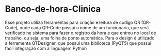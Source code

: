 # Banco-de-hora-Clinica

Esse projeto utiliza ferramentas para criação e leitura de codigo QR (QR-Code), onde cada QR-Code possui o nome de um funcionario, que será verificado no sistema para fazer o registro da hora e que entrou no local de trabalho, ou seja, uma folha de ponto automática. Para o design é utilizado a ferramenta QTDesigner, que possui uma biblioteca (PyQT5) que possui facil integração com a linguagem Python
